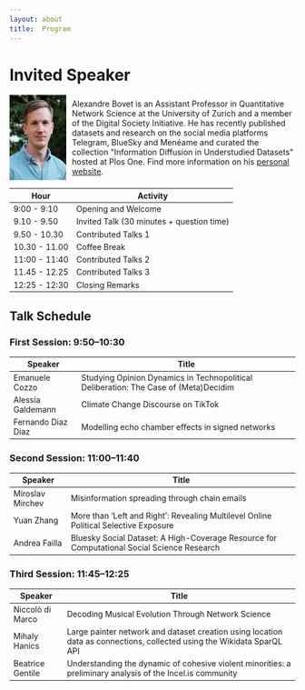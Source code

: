 ```yaml
---
layout: about
title:  Program
---
```


<h1>Invited Speaker </h1>

 <div style="display: flex; align-items: center; gap: 10px; width: 100%;">
    <img src="portrait_alex.jpg" alt="Alexandre Bovet" style="width: 150px; height: 150px; object-fit: cover;">
    <p style="margin: 0;"> Alexandre Bovet is an Assistant Professor in Quantitative Network Science at the University of
Zurich and a member of the Digital Society Initiative. He has recently published datasets and research on the social media platforms Telegram, BlueSky and Menéame and curated the collection "Information Diffusion in Understudied Datasets" hosted at Plos One. Find more information on his
<a href="https://alexbovet.github.io/"> personal website</a>.
    </p>
  </div>

|  Hour   |  Activity   |
|-------------|-------------|
| 9:00 - 9:10 | Opening and Welcome |
|  9.10 - 9.50 | Invited Talk (30 minutes + question time) |
|9.50 - 10.30| Contributed Talks 1|
|10.30 - 11.00| Coffee Break |
|11:00 - 11:40| Contributed Talks 2|
|11.45 - 12.25| Contributed Talks 3|
|12:25 - 12:30| Closing Remarks |

<h2>Talk Schedule</h2>

<h3>First Session: 9:50–10:30</h3>

| Speaker | Title |
|-------------|-------------|
| Emanuele Cozzo | Studying Opinion Dynamics in Technopolitical Deliberation: The Case of (Meta)Decidim |
| Alessia Galdemann | Climate Change Discourse on TikTok |
| Fernando Diaz Diaz | Modelling echo chamber effects in signed networks |

<h3>Second Session: 11:00–11:40</h3>

| Speaker | Title |
|-------------|-------------|
| Miroslav Mirchev | Misinformation spreading through chain emails |
| Yuan Zhang | More than ‘Left and Right’: Revealing Multilevel Online Political Selective Exposure |
| Andrea Failla | Bluesky Social Dataset: A High-Coverage Resource for Computational Social Science Research |

<h3>Third Session: 11:45–12:25</h3>

| Speaker | Title |
|-------------|-------------|
| Niccolò di Marco | Decoding Musical Evolution Through Network Science |
| Mihaly Hanics | Large painter network and dataset creation using location data as connections, collected using the Wikidata SparQL API |
| Beatrice Gentile | Understanding the dynamic of cohesive violent minorities: a preliminary analysis of the Incel.is community |
